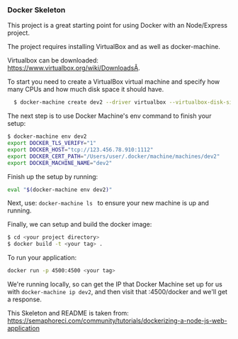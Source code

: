 ### Docker Skeleton

This project is a great starting point for using Docker with an Node/Express project.


The project requires installing VirtualBox and as well as docker-machine.

Virtualbox can be downloaded: https://www.virtualbox.org/wiki/DownloadsÂ.


To start you need to create a VirtualBox virtual machine and specify how many CPUs and how much disk space it should have.

```bash
  $ docker-machine create dev2 --driver virtualbox --virtualbox-disk-size "5000" --virtualbox-cpu-count 2 --virtualbox-memory "4112"
```

The next step is to use Docker Machine's env command to finish your setup:

```bash
$ docker-machine env dev2
export DOCKER_TLS_VERIFY="1"
export DOCKER_HOST="tcp://123.456.78.910:1112"
export DOCKER_CERT_PATH="/Users/user/.docker/machine/machines/dev2"
export DOCKER_MACHINE_NAME="dev2"
```

Finish up the setup by running:
```bash
eval "$(docker-machine env dev2)"
```
Next, use: ```docker-machine ls ``` to ensure your new machine is up and running.

Finally, we can setup and build the docker image:

```bash
$ cd <your project directory>
$ docker build -t <your tag> .
```

To run your application:

```bash
docker run -p 4500:4500 <your tag>
```


We're running locally, so can get the IP that Docker Machine set up for us with ```docker-machine ip dev2```, and then visit that :4500/docker and we'll get a response.


This Skeleton and README is taken from: https://semaphoreci.com/community/tutorials/dockerizing-a-node-js-web-application
